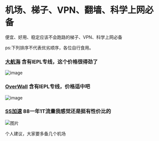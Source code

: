 # 机场、梯子、VPN、翻墙、科学上网必备
便宜、好用、稳定应该不会跑路的梯子、VPN、科学上网必备  

ps:下列排序不代表优劣顺序，各位自行食用。

### [大航海](https://d-h-h.in/#/register?code=hUXVsGEx)  含有IEPL专线，这个价格很得劲了
  
![image](https://github.com/Rulaims/vpn/assets/93764491/6cd5381c-bafb-46d8-a3f4-5f7ea16ddcef)

### [OverWall](https://board.overwall.city/#/register?code=PisxQ4vX)  含有IEPL专线，价格适中吧
  
![image](https://github.com/Rulaims/vpn/assets/93764491/9a8cd64a-2cb4-44f2-91e2-8b25ad894229)

### [SS加速](https://user.sjiasu.com/#/register?code=ewUivzBb)  88一年1T流量我感觉还是挺有性价比的

![图片](https://github.com/user-attachments/assets/f8d22850-c54f-496a-8e42-46983a81ee59)




个人建议，大家要多备几个机场
